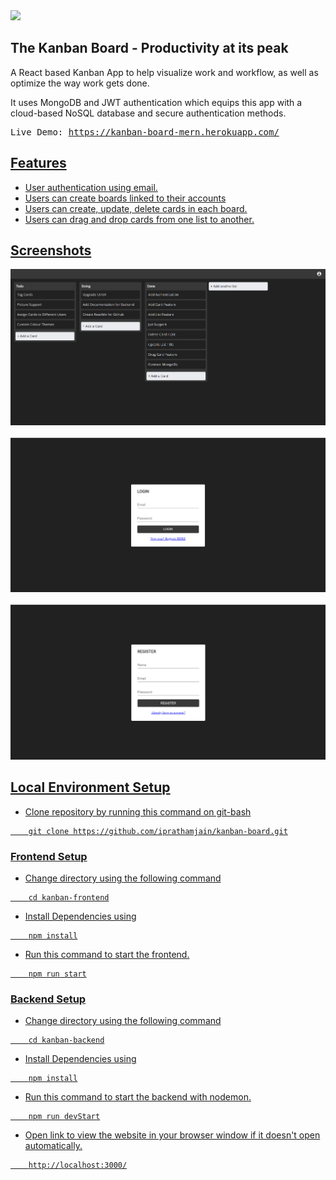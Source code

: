 <img src="https://www.productplan.com/uploads/2019/11/List-View-Comp-Current-v03c@2x.png" >

## The Kanban Board - Productivity at its peak

A React based Kanban App to help visualize work and workflow, as well as optimize the way work gets done.

It uses MongoDB and JWT authentication which equips this app with a cloud-based NoSQL database and secure authentication methods.

<pre>Live Demo: <a href="https://kanban-board-mern.herokuapp.com/">https://kanban-board-mern.herokuapp.com/</pre>

## Features
- User authentication using email.
- Users can create boards linked to their accounts
- Users can create, update, delete cards in each board.
- Users can drag and drop cards from one list to another.

## Screenshots
  
<img src="https://github.com/manujgrover71/kanban-board/blob/master/images/image1.png" >
<br/><br/>
<img src="https://github.com/manujgrover71/kanban-board/blob/master/images/image2.png" >
<br/><br/>
<img src="https://github.com/manujgrover71/kanban-board/blob/master/images/image3.png" >

## Local Environment Setup
- Clone repository by running this command on git-bash
```
    git clone https://github.com/iprathamjain/kanban-board.git
```

### Frontend Setup

- Change directory using the following command
```
    cd kanban-frontend
```
- Install Dependencies using
```
    npm install
```
- Run this command to start the frontend.
```
    npm run start
```

### Backend Setup

- Change directory using the following command
```
    cd kanban-backend
```
- Install Dependencies using
```
    npm install
```
- Run this command to start the backend with nodemon.
```
    npm run devStart
```


- Open link to view the website in your browser window if it doesn't open automatically.
```
    http://localhost:3000/
```
<br>
